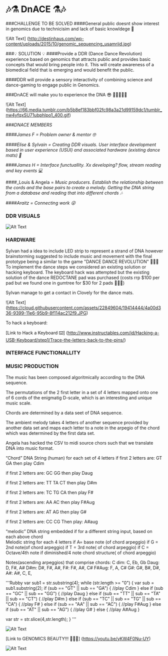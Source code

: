 # 🎶⚗️ DnACE ⚗️🎶



###CHALLENGE TO BE SOLVED
####General public doesnt show interest in genomics due to technicisim and lack of basic knowldege 🤔

![Alt Text] (http://destinhaus.com/wp-content/uploads/2015/10/genomic_sequencing_usamriid.jpg)

###💡 SOLUTION 💡
####Provide a DDR (Dance Dance Revolution) experience based on genomics that attracts public and provides basic concepts that would bring people into it. This will create awareness of a biomedical field that is emerging and would benefit the public.

####DDR will provide a sensory interactivity of combining science and dance-gaming to engage public in Genomics.

###DnACE will make you to experience the DNA 😎 👯💥💥💥💥

![Alt Text] (https://66.media.tumblr.com/b5b8ef183bbf02fc98a3a21d99159dc1/tumblr_nw4yfqxSU71ubphlpo1_400.gif)

###_DNACE MEMBERS_

####_James F = Problem owner & mentor 🤓_

####_Elise & Sylvain = Creating DDR visuals. User interface development based in user experience (USUI) and associated hardware (existing dance mats) 👀_

####_James H = Interface functuallity. Xx developing? flow, stream reading and key events 💻_

####_Louis & Angela = _Music producers. Establish the relationship between the cords and the base pairs to create a melody. Getting the DNA string from a database and reading that into different chords 🎶_

####_Araitz = Connecting work 😜_

### DDR VISUALS 

![Alt Text](https://upload.wikimedia.org/wikipedia/en/2/20/SpaceInvaders-Gameplay.gif)

### HARDWARE

Sylvan had a idea to include LED strip to represent a strand of DNA however brainstorming suggested to include music and movement with the final prototype being a similar to the game "DANCE DANCE REVOLUTION" 💃💃💃 
To implement the dance steps we considered an existing solution or hacking keyboard.
The keyboard hack was attempted but the existing solution of the dance REDOCTANE pad was purchased (costs rrp $100 per pad but we found one in gumtree for $30 for 2 pads 🎉🎉🎉)

Sylvan manage to get a contact in Clovely for the dance mats.

![Alt Text] (https://cloud.githubusercontent.com/assets/22849604/19414444/4a00d336-9399-11e6-95b9-8f114ac212f9.JPG)

To hack a keyboard:


[Link to Hack a Keyboard ⌨️] (http://www.instructables.com/id/Hacking-a-USB-Keyboard/step1/Trace-the-letters-back-to-the-pins/)

### INTERFACE FUNCTIONALLITY







### MUSIC PRODUCTION

The music has been composed algoritmically according to the DNA sequence. 

The permutations of the 2 first letter in a set of 4 letters mapped onto one of 6 cords of the enigmatig D-scale, which is an interesting and unique music scale. 

Chords are determined by a data seet of DNA sequence.

The ambient melody takes 4 letters of another sequence provided by another data set and maps each letter to a note in the arpegio of the chord which was determined by the first data set.

Angela has hacked the CSV to midi source chors such that we translate DNA into music format.

“Chord” DNA String (human) for each set of 4 letters if first 2 letters are:
GT
GA
then play Cdim

if first 2 letters are:
GC
GG
then play Daug

if first 2 letters are:
TT
TA
CT
then play D#m

if first 2 letters are:
TC
TG
CA
then play F#

if first 2 letters are:
AA
AC
then play F#Aug

if first 2 letters are:
AT
AG
then play G#

if first 2 letters are:
CC
CG
Then play: A#aug

“melodic” DNA string embedded if for a different string input, based on each above chord  
Melodic string for each 4 letters
if
A= base note (of chord arpeggio)
if
G = 2nd note(of chord arpeggio)
if
T = 3rd note( of chord arpeggio)
if
C = Octave/4th note if diminished/4 note chord structure( of chord arpeggio)

Notes(ascending arpeggios) that comprise chords:
C dim: C, Eb, Gb
Daug: D, F#, A#
D#m: D#, F#, A#,
F#: F#, A#, C#
F#Aug: F, A, C#
G#: G#, B#, D#, 
A#: A#, C, E,

'''Rubby
var sub1 = str.substring(4);
while (str.length >= "0") {
  var sub = sub1.substring(2);
    if (sub == "GT" || sub == "GA") {
      //play Cdim
    } else if (sub == "GC" || sub == "GG") {
      //play Daug
    } else if (sub == "TT" || sub == "TA" || sub == "CT") {
      //play D#m
    } else if (sub == "TC" || sub == "TG" || sub == "CA") {
      //play F#
    } else if (sub == "AA" || sub == "AC") {
      //play F#Aug
    } else if (sub == "AT" || sub == "AG") {
      //play G#
    } else {
      //play A#Aug
    }

  var str = str.slice(4,str.length);
}
'''

![Alt Text](http://bestanimations.com/Music/MirrorBalls/disco-dancing-animated-gif-3.gif)

[Link to GENOMICS BEAUTY!!! 👑👑👑] (https://youtu.be/yKW4F0Nu-UY)

![Alt Text](http://www.rivercitylabs.net/wp-content/uploads/2015/10/health-hack.png)
